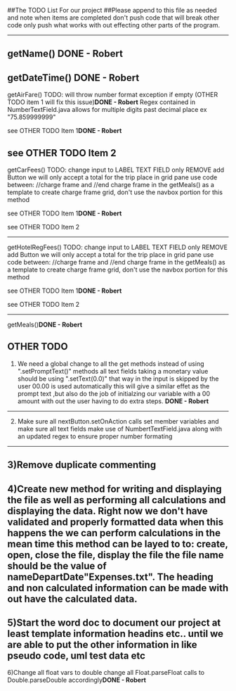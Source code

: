 ##The TODO List For our project
##Please append to this file as needed and note when items are completed don't push code that will break other code only push what works with out effecting other parts of the program.

---------------------------------------------------------------------------
getName() <strong>DONE - Robert</strong>
---------------------------------------------------------------------------
getDateTime() <strong>DONE - Robert</strong>
---------------------------------------------------------------------------
getAirFare() TODO: 
will throw number format exception if empty (OTHER TODO item 1 will fix this issue)<strong>DONE - Robert</strong>
Regex contained in NumberTextField.java allows for multiple digits past decimal place ex "75.859999999"

see OTHER TODO Item 1<strong>DONE - Robert</strong>

see OTHER TODO Item 2
---------------------------------------------------------------------------           
getCarFees() TODO:
change input to LABEL TEXT FIELD only REMOVE add Button we will only accept a total for the trip
place in grid pane use code between: //charge frame and //end charge frame in the getMeals()
as a template to create charge frame grid, don't use the navbox portion for this method

see OTHER TODO Item 1<strong>DONE - Robert</strong>

see OTHER TODO Item 2
              
---------------------------------------------------------------------------
getHotelRegFees() TODO:
change input to LABEL TEXT FIELD only REMOVE add Button we will only accept a total for the trip
place in grid pane use code between: //charge frame and //end charge frame in the getMeals()
as a template to create charge frame grid, don't use the navbox portion for this method

see OTHER TODO Item 1<strong>DONE - Robert</strong>

see OTHER TODO Item 2
              
---------------------------------------------------------------------------
getMeals()<strong>DONE - Robert</strong>
           
<strong>OTHER TODO</strong>                
---------------------------------------------------------------------------
1) We need a global change to all the get methods instead of using  ".setPromptText()" methods
all text fields taking a monetary value should be using ".setText(0.0)" that way in the input
is skipped by the user 00.00 is used automatically this will give a similar effet as the prompt
text ,but also do the job of initialzing our variable with a 00 amount with out the user having to do extra steps.
<strong>DONE - Robert</strong>
---------------------------------------------------------------------------
2) Make sure all nextButton.setOnAction calls set member variables and make sure all text fields make use of NumbertTextField.java along with an updated regex to ensure proper number formating
---------------------------------------------------------------------------
3)Remove duplicate commenting
---------------------------------------------------------------------------
4)Create new method for writing and displaying the file as well as performing all calculations and displaying the data. Right now we don't have validated and properly formatted data when this happens the we can perform calculations in the mean time this method can be layed to to: create, open, close the file, display the file the file name should be the value of nameDepartDate"Expenses.txt". The heading and non calculated information can be made with out have the calculated data.
---------------------------------------------------------------------------
5)Start the word doc to document our project at least template information headins etc.. until we are able to put the other information in like pseudo code, uml test data etc
---------------------------------------------------------------------------
6)Change all float vars to double change all Float.parseFloat calls to Double.parseDouble accordingly<strong>DONE - Robert</strong>


